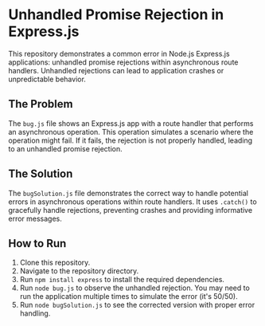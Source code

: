 # Unhandled Promise Rejection in Express.js

This repository demonstrates a common error in Node.js Express.js applications: unhandled promise rejections within asynchronous route handlers.  Unhandled rejections can lead to application crashes or unpredictable behavior.

## The Problem

The `bug.js` file shows an Express.js app with a route handler that performs an asynchronous operation.  This operation simulates a scenario where the operation might fail.  If it fails, the rejection is not properly handled, leading to an unhandled promise rejection.

## The Solution

The `bugSolution.js` file demonstrates the correct way to handle potential errors in asynchronous operations within route handlers.  It uses `.catch()` to gracefully handle rejections, preventing crashes and providing informative error messages.

## How to Run

1. Clone this repository.
2. Navigate to the repository directory.
3. Run `npm install express` to install the required dependencies.
4. Run `node bug.js` to observe the unhandled rejection. You may need to run the application multiple times to simulate the error (it's 50/50).
5. Run `node bugSolution.js` to see the corrected version with proper error handling.